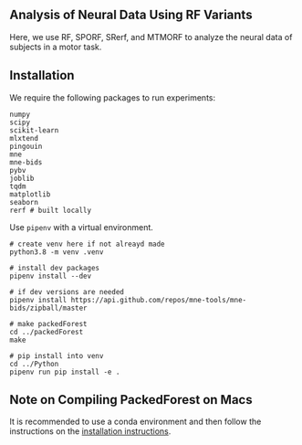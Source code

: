 Analysis of Neural Data Using RF Variants
-----------------------------------------

Here, we use RF, SPORF, SRerf, and MTMORF to analyze 
the neural data of subjects in a motor task.

Installation
------------
We require the following packages to run experiments:

    numpy
    scipy
    scikit-learn
    mlxtend
    pingouin
    mne
    mne-bids
    pybv
    joblib
    tqdm
    matplotlib
    seaborn
    rerf # built locally

Use `pipenv` with a virtual environment.

    # create venv here if not alreayd made
    python3.8 -m venv .venv

    # install dev packages
    pipenv install --dev
    
    # if dev versions are needed
    pipenv install https://api.github.com/repos/mne-tools/mne-bids/zipball/master
    
    # make packedForest
    cd ../packedForest
    make
    
    # pip install into venv
    cd ../Python
    pipenv run pip install -e .

## Note on Compiling PackedForest on Macs

It is recommended to use a conda environment and then follow 
the instructions on the [installation instructions](https://sporf.neurodata.io/install.html).